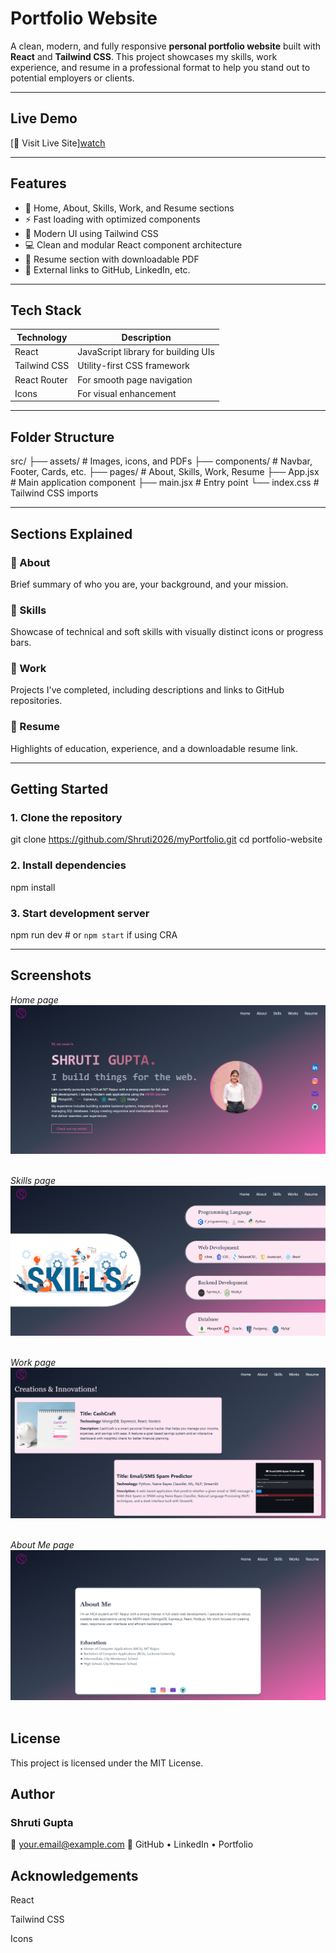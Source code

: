 # Portfolio Website

A clean, modern, and fully responsive **personal portfolio website** built with **React** and **Tailwind CSS**. This project showcases my skills, work experience, and resume in a professional format to help you stand out to potential employers or clients.

---

## Live Demo

[🔗 Visit Live Site][watch](https://www.linkedin.com/feed/update/urn:li:activity:7331713543118966784/)

---

## Features

- 🎯 Home, About, Skills, Work, and Resume sections
- ⚡ Fast loading with optimized components
- 🎨 Modern UI using Tailwind CSS
- 💻 Clean and modular React component architecture
- 📄 Resume section with downloadable PDF
- 🔗 External links to GitHub, LinkedIn, etc.

---

## Tech Stack

| Technology     | Description                            |
|----------------|----------------------------------------|
| React          | JavaScript library for building UIs    |
| Tailwind CSS   | Utility-first CSS framework            |
| React Router   | For smooth page navigation             |
| Icons          | For visual enhancement                 |

---

## Folder Structure

src/
├── assets/ # Images, icons, and PDFs
├── components/ # Navbar, Footer, Cards, etc.
├── pages/ # About, Skills, Work, Resume
├── App.jsx # Main application component
├── main.jsx # Entry point
└── index.css # Tailwind CSS imports

---

## Sections Explained

### 🔹 About
Brief summary of who you are, your background, and your mission.

### 🔹 Skills
Showcase of technical and soft skills with visually distinct icons or progress bars.

### 🔹 Work
Projects I've completed, including descriptions and links to GitHub repositories.

### 🔹 Resume
Highlights of education, experience, and a downloadable resume link.

---

## Getting Started

### 1. Clone the repository

git clone https://github.com/Shruti2026/myPortfolio.git
cd portfolio-website

### 2. Install dependencies

npm install

### 3. Start development server

npm run dev   # or `npm start` if using CRA

---

## Screenshots

*Home page*
![Home page](./src/assets/1.png)<br><br>

*Skills page*
![Skills page](./src/assets/2.png)<br><br>

*Work page*
![Work page](./src/assets/3.png)<br><br>

*About Me page*
![About Me page](./src/assets/4.png)<br><br>

## License

This project is licensed under the MIT License.

## Author

### Shruti Gupta
📧 your.email@example.com
🔗 GitHub • LinkedIn • Portfolio

## Acknowledgements
React

Tailwind CSS

Icons




